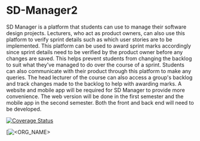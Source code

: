 # SD-Manager2
SD Manager is a platform that students can use to manage their software design projects. Lecturers, who act as product owners, can also use this platform to verify sprint details such as which user stories are to be implemented. This platform can be used to award sprint marks accordingly since sprint details need to be verified by the product owner before any changes are saved. This helps prevent students from changing the backlog to suit what they've managed to do over the course of a sprint. Students can also communicate with their product through this platform to make any queries. The head lecturer of the course can also access a group's backlog and track changes made to the backlog to help with awarding marks.   A website and mobile app will be required for SD Manager to provide more convenience. The web version will be done in the first semester and the mobile app in the second semester. Both the front and back end will need to be developed.

[![Coverage Status](https://coveralls.io/repos/github/timothywalters61/SD-Manager2/badge.svg?branch=master)](https://coveralls.io/github/timothywalters61/SD-Manager2?branch=master)

[![<ORG_NAME>](https://circleci.com/gh/mothywalters61rcleci.com/dashboard)

